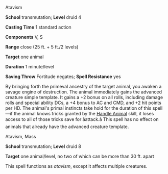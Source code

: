 Atavism

**School** transmutation; **Level** druid 4

**Casting Time** 1 standard action

**Components** V, S

**Range** close (25 ft. + 5 ft./2 levels)

**Target** one animal

**Duration** 1 minute/level

**Saving Throw** Fortitude negates; **Spell Resistance** yes

By bringing forth the primeval ancestry of the target animal, you awaken a savage engine of destruction. The animal immediately gains the advanced creature simple template. It gains a +2 bonus on all rolls, including damage rolls and special ability DCs, a +4 bonus to AC and CMD, and +2 hit points per HD. The animal's primal instincts take hold for the duration of this spell—if the animal knows tricks granted by the [Handle Animal](/pathfinderRPG/prd/skills/handleAnimal.html#_handle-animal) skill, it loses access to all of those tricks save for âattack.â This spell has no effect on animals that already have the advanced creature template.

Atavism, Mass

**School** transmutation; **Level** druid 8

**Target** one animal/level, no two of which can be more than 30 ft. apart

This spell functions as _atavism_, except it affects multiple creatures.


